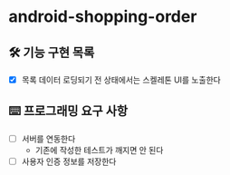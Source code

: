 # android-shopping-order

## 🛠️ 기능 구현 목록

- [x] 목록 데이터 로딩되기 전 상태에서는 스켈레톤 UI를 노출한다


## ⌨️ 프로그래밍 요구 사항

- [ ] 서버를 연동한다
    - 기존에 작성한 테스트가 깨지면 안 된다
- [ ] 사용자 인증 정보를 저장한다
